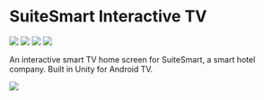 # SuiteSmart Interactive TV
<img src="https://img.shields.io/badge/unity-2017.1.5f1-blue" /> <img src="https://img.shields.io/badge/platform-androidTV-blue" /> <img src="https://img.shields.io/badge/maintained%3F-no-red" /> <img src="https://img.shields.io/github/issues/OliviaLynn/SuiteSmart-Interactive-TV" />

An interactive smart TV home screen for SuiteSmart, a smart hotel company. Built in Unity for Android TV.

<img src="https://i.imgur.com/69AnOSC.png" />
